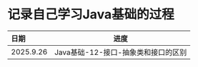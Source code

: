 # 记录自己学习Java基础的过程
| 日期        |           进度           |
|:----------|:----------------------:|
| 2025.9.26 | Java基础-12-接口-抽象类和接口的区别 |


